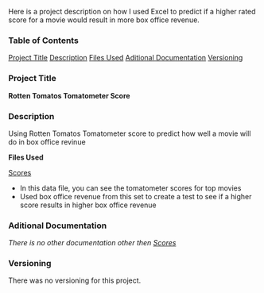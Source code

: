Here is a project description on how I used Excel to predict if a higher rated score for a movie would result in more box office revenue.


### Table of Contents

[Project Title](Project-Title)
[Description](Description)
[Files Used](Files-Used)
[Aditional Documentation](Aditional-Documentation)
[Versioning](Versioning)

### Project Title
**Rotten Tomatos Tomatometer Score**

### Description

Using Rotten Tomatos Tomatometer score to predict how well a movie will do in box office revinue

**Files Used**

[Scores](https://www.listchallenges.com/top-100-movies-of-all-time-by-rotten-tomatoes)
- In this data file, you can see the tomatometer scores for top movies
- Used box office revenue from this set to create a test to see if a higher score results in higher box office revenue

### Aditional Documentation

*There is no other documentation other then [Scores](https://www.listchallenges.com/top-100-movies-of-all-time-by-rotten-tomatoes)*

### Versioning 

There was no versioning for this project.
